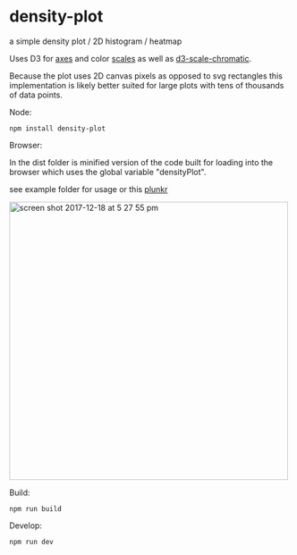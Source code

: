 # density-plot
a simple density plot / 2D histogram / heatmap

Uses D3 for [axes](https://github.com/d3/d3-axis) and color [scales](https://github.com/d3/d3-scale) as well as [d3-scale-chromatic](https://github.com/d3/d3-scale-chromatic).

Because the plot uses 2D canvas pixels as opposed to svg rectangles this implementation is likely better suited for large plots with tens of thousands of data points.

Node:
```
npm install density-plot
```

Browser:

In the dist folder is minified version of the code built for loading into the browser which uses the global variable "densityPlot".

see example folder for usage or this [plunkr](https://run.plnkr.co/preview/cjbd112es00063h5yaujsug9h/)


<img width="498" alt="screen shot 2017-12-18 at 5 27 55 pm" src="https://user-images.githubusercontent.com/232036/34133285-833991de-e419-11e7-96d7-a3d9f02eaadd.png">


Build:
```
npm run build
```

Develop:
```
npm run dev
```


